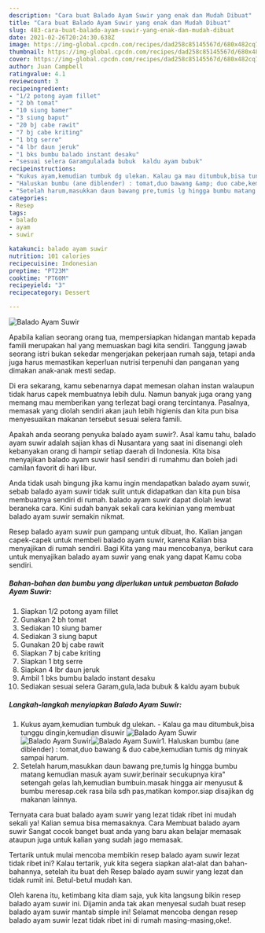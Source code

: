 ```yaml
---
description: "Cara buat Balado Ayam Suwir yang enak dan Mudah Dibuat"
title: "Cara buat Balado Ayam Suwir yang enak dan Mudah Dibuat"
slug: 483-cara-buat-balado-ayam-suwir-yang-enak-dan-mudah-dibuat
date: 2021-02-26T20:24:30.638Z
image: https://img-global.cpcdn.com/recipes/dad258c85145567d/680x482cq70/balado-ayam-suwir-foto-resep-utama.jpg
thumbnail: https://img-global.cpcdn.com/recipes/dad258c85145567d/680x482cq70/balado-ayam-suwir-foto-resep-utama.jpg
cover: https://img-global.cpcdn.com/recipes/dad258c85145567d/680x482cq70/balado-ayam-suwir-foto-resep-utama.jpg
author: Juan Campbell
ratingvalue: 4.1
reviewcount: 3
recipeingredient:
- "1/2 potong ayam fillet"
- "2 bh tomat"
- "10 siung bamer"
- "3 siung baput"
- "20 bj cabe rawit"
- "7 bj cabe kriting"
- "1 btg serre"
- "4 lbr daun jeruk"
- "1 bks bumbu balado instant desaku"
- "sesuai selera Garamgulalada bubuk  kaldu ayam bubuk"
recipeinstructions:
- "Kukus ayam,kemudian tumbuk dg ulekan. Kalau ga mau ditumbuk,bisa tunggu dingin,kemudian disuwir"
- "Haluskan bumbu (ane diblender) : tomat,duo bawang &amp; duo cabe,kemudian tumis dg minyak sampai harum."
- "Setelah harum,masukkan daun bawang pre,tumis lg hingga bumbu matang kemudian masuk ayam suwir,berinair secukupnya kira&#34; setengah gelas lah,kemudian bumbuin.masak hingga air menyusut &amp; bumbu meresap.cek rasa bila sdh pas,matikan kompor.siap disajikan dg makanan lainnya."
categories:
- Resep
tags:
- balado
- ayam
- suwir

katakunci: balado ayam suwir 
nutrition: 101 calories
recipecuisine: Indonesian
preptime: "PT23M"
cooktime: "PT60M"
recipeyield: "3"
recipecategory: Dessert

---
```



![Balado Ayam Suwir](https://img-global.cpcdn.com/recipes/dad258c85145567d/680x482cq70/balado-ayam-suwir-foto-resep-utama.jpg)

Apabila kalian seorang orang tua, mempersiapkan hidangan mantab kepada famili merupakan hal yang memuaskan bagi kita sendiri. Tanggung jawab seorang istri bukan sekedar mengerjakan pekerjaan rumah saja, tetapi anda juga harus memastikan keperluan nutrisi terpenuhi dan panganan yang dimakan anak-anak mesti sedap.

Di era  sekarang, kamu sebenarnya dapat memesan olahan instan walaupun tidak harus capek membuatnya lebih dulu. Namun banyak juga orang yang memang mau memberikan yang terlezat bagi orang tercintanya. Pasalnya, memasak yang diolah sendiri akan jauh lebih higienis dan kita pun bisa menyesuaikan makanan tersebut sesuai selera famili. 



Apakah anda seorang penyuka balado ayam suwir?. Asal kamu tahu, balado ayam suwir adalah sajian khas di Nusantara yang saat ini disenangi oleh kebanyakan orang di hampir setiap daerah di Indonesia. Kita bisa menyajikan balado ayam suwir hasil sendiri di rumahmu dan boleh jadi camilan favorit di hari libur.

Anda tidak usah bingung jika kamu ingin mendapatkan balado ayam suwir, sebab balado ayam suwir tidak sulit untuk didapatkan dan kita pun bisa membuatnya sendiri di rumah. balado ayam suwir dapat diolah lewat beraneka cara. Kini sudah banyak sekali cara kekinian yang membuat balado ayam suwir semakin nikmat.

Resep balado ayam suwir pun gampang untuk dibuat, lho. Kalian jangan capek-capek untuk membeli balado ayam suwir, karena Kalian bisa menyajikan di rumah sendiri. Bagi Kita yang mau mencobanya, berikut cara untuk menyajikan balado ayam suwir yang enak yang dapat Kamu coba sendiri.

<!--inarticleads1-->

##### Bahan-bahan dan bumbu yang diperlukan untuk pembuatan Balado Ayam Suwir:

1. Siapkan 1/2 potong ayam fillet
1. Gunakan 2 bh tomat
1. Sediakan 10 siung bamer
1. Sediakan 3 siung baput
1. Gunakan 20 bj cabe rawit
1. Siapkan 7 bj cabe kriting
1. Siapkan 1 btg serre
1. Siapkan 4 lbr daun jeruk
1. Ambil 1 bks bumbu balado instant desaku
1. Sediakan sesuai selera Garam,gula,lada bubuk &amp; kaldu ayam bubuk




<!--inarticleads2-->

##### Langkah-langkah menyiapkan Balado Ayam Suwir:

1. Kukus ayam,kemudian tumbuk dg ulekan. - Kalau ga mau ditumbuk,bisa tunggu dingin,kemudian disuwir
<img src="https://img-global.cpcdn.com/steps/2e7b2543fb89df59/160x128cq70/balado-ayam-suwir-langkah-memasak-1-foto.jpg" alt="Balado Ayam Suwir"><img src="https://img-global.cpcdn.com/steps/9d14a46a1eea531a/160x128cq70/balado-ayam-suwir-langkah-memasak-1-foto.jpg" alt="Balado Ayam Suwir"><img src="https://img-global.cpcdn.com/steps/62310f4200685aea/160x128cq70/balado-ayam-suwir-langkah-memasak-1-foto.jpg" alt="Balado Ayam Suwir">1. Haluskan bumbu (ane diblender) : tomat,duo bawang &amp; duo cabe,kemudian tumis dg minyak sampai harum.
1. Setelah harum,masukkan daun bawang pre,tumis lg hingga bumbu matang kemudian masuk ayam suwir,berinair secukupnya kira&#34; setengah gelas lah,kemudian bumbuin.masak hingga air menyusut &amp; bumbu meresap.cek rasa bila sdh pas,matikan kompor.siap disajikan dg makanan lainnya.




Ternyata cara buat balado ayam suwir yang lezat tidak ribet ini mudah sekali ya! Kalian semua bisa memasaknya. Cara Membuat balado ayam suwir Sangat cocok banget buat anda yang baru akan belajar memasak ataupun juga untuk kalian yang sudah jago memasak.

Tertarik untuk mulai mencoba membikin resep balado ayam suwir lezat tidak ribet ini? Kalau tertarik, yuk kita segera siapkan alat-alat dan bahan-bahannya, setelah itu buat deh Resep balado ayam suwir yang lezat dan tidak rumit ini. Betul-betul mudah kan. 

Oleh karena itu, ketimbang kita diam saja, yuk kita langsung bikin resep balado ayam suwir ini. Dijamin anda tak akan menyesal sudah buat resep balado ayam suwir mantab simple ini! Selamat mencoba dengan resep balado ayam suwir lezat tidak ribet ini di rumah masing-masing,oke!.

